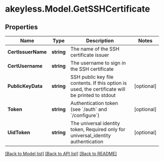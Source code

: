 # akeyless.Model.GetSSHCertificate

## Properties

Name | Type | Description | Notes
------------ | ------------- | ------------- | -------------
**CertIssuerName** | **string** | The name of the SSH certificate issuer | 
**CertUsername** | **string** | The username to sign in the SSH certificate | 
**PublicKeyData** | **string** | SSH public key file contents. If this option is used, the certificate will be printed to stdout | [optional] 
**Token** | **string** | Authentication token (see &#x60;/auth&#x60; and &#x60;/configure&#x60;) | [optional] 
**UidToken** | **string** | The universal identity token, Required only for universal_identity authentication | [optional] 

[[Back to Model list]](../README.md#documentation-for-models) [[Back to API list]](../README.md#documentation-for-api-endpoints) [[Back to README]](../README.md)

